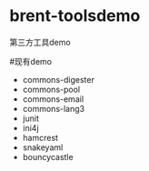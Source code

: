 # brent-toolsdemo

第三方工具demo

#现有demo
+ commons-digester
+ commons-pool
+ commons-email
+ commons-lang3
+ junit
+ ini4j
+ hamcrest
+ snakeyaml
+ bouncycastle